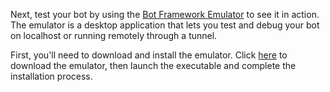 Next, test your bot by using the [Bot Framework Emulator](~/debug-bots-emulator.md) to see it in action. 
The emulator is a desktop application that lets you test and debug your bot on localhost or running remotely through a tunnel. 

First, you'll need to download and install the emulator. 
Click [here](https://emulator.botframework.com/) to download the emulator, 
then launch the executable and complete the installation process. 

